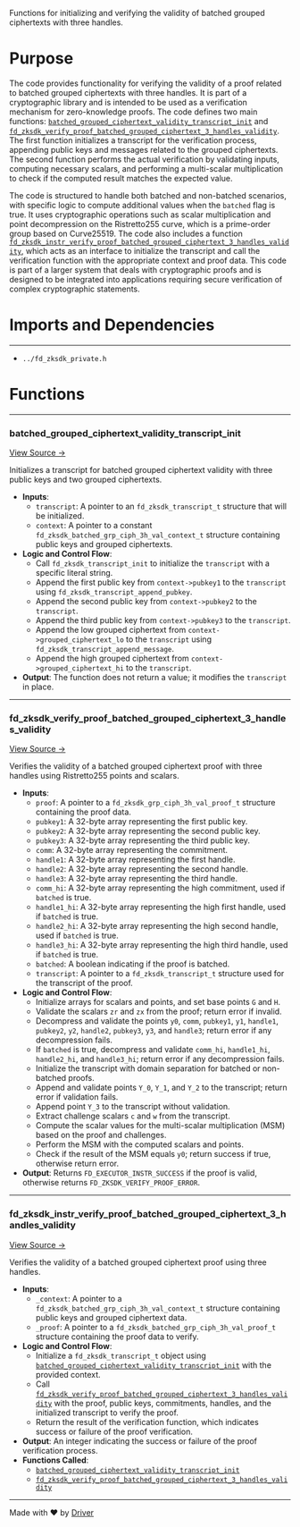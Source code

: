 <!--------------------------------------------------------------------------------->
<!-- IMPORTANT: This file is auto-generated by Driver (https://driver.ai). -------->
<!-- Manual edits may be overwritten on future commits. --------------------------->
<!--------------------------------------------------------------------------------->

Functions for initializing and verifying the validity of batched grouped ciphertexts with three handles.

# Purpose
The code provides functionality for verifying the validity of a proof related to batched grouped ciphertexts with three handles. It is part of a cryptographic library and is intended to be used as a verification mechanism for zero-knowledge proofs. The code defines two main functions: [`batched_grouped_ciphertext_validity_transcript_init`](<#batched_grouped_ciphertext_validity_transcript_init>) and [`fd_zksdk_verify_proof_batched_grouped_ciphertext_3_handles_validity`](<#fd_zksdk_verify_proof_batched_grouped_ciphertext_3_handles_validity>). The first function initializes a transcript for the verification process, appending public keys and messages related to the grouped ciphertexts. The second function performs the actual verification by validating inputs, computing necessary scalars, and performing a multi-scalar multiplication to check if the computed result matches the expected value.

The code is structured to handle both batched and non-batched scenarios, with specific logic to compute additional values when the `batched` flag is true. It uses cryptographic operations such as scalar multiplication and point decompression on the Ristretto255 curve, which is a prime-order group based on Curve25519. The code also includes a function [`fd_zksdk_instr_verify_proof_batched_grouped_ciphertext_3_handles_validity`](<#fd_zksdk_instr_verify_proof_batched_grouped_ciphertext_3_handles_validity>), which acts as an interface to initialize the transcript and call the verification function with the appropriate context and proof data. This code is part of a larger system that deals with cryptographic proofs and is designed to be integrated into applications requiring secure verification of complex cryptographic statements.
# Imports and Dependencies

---
- `../fd_zksdk_private.h`


# Functions

---
### batched\_grouped\_ciphertext\_validity\_transcript\_init<!-- {{#callable:batched_grouped_ciphertext_validity_transcript_init}} -->
[View Source →](<../../../../../../../../src/flamenco/runtime/program/zksdk/instructions/fd_zksdk_batched_grouped_ciphertext_3_handles_validity.c#L3>)

Initializes a transcript for batched grouped ciphertext validity with three public keys and two grouped ciphertexts.
- **Inputs**:
    - `transcript`: A pointer to an `fd_zksdk_transcript_t` structure that will be initialized.
    - `context`: A pointer to a constant `fd_zksdk_batched_grp_ciph_3h_val_context_t` structure containing public keys and grouped ciphertexts.
- **Logic and Control Flow**:
    - Call `fd_zksdk_transcript_init` to initialize the `transcript` with a specific literal string.
    - Append the first public key from `context->pubkey1` to the `transcript` using `fd_zksdk_transcript_append_pubkey`.
    - Append the second public key from `context->pubkey2` to the `transcript`.
    - Append the third public key from `context->pubkey3` to the `transcript`.
    - Append the low grouped ciphertext from `context->grouped_ciphertext_lo` to the `transcript` using `fd_zksdk_transcript_append_message`.
    - Append the high grouped ciphertext from `context->grouped_ciphertext_hi` to the `transcript`.
- **Output**: The function does not return a value; it modifies the `transcript` in place.


---
### fd\_zksdk\_verify\_proof\_batched\_grouped\_ciphertext\_3\_handles\_validity<!-- {{#callable:fd_zksdk_verify_proof_batched_grouped_ciphertext_3_handles_validity}} -->
[View Source →](<../../../../../../../../src/flamenco/runtime/program/zksdk/instructions/fd_zksdk_batched_grouped_ciphertext_3_handles_validity.c#L15>)

Verifies the validity of a batched grouped ciphertext proof with three handles using Ristretto255 points and scalars.
- **Inputs**:
    - `proof`: A pointer to a `fd_zksdk_grp_ciph_3h_val_proof_t` structure containing the proof data.
    - `pubkey1`: A 32-byte array representing the first public key.
    - `pubkey2`: A 32-byte array representing the second public key.
    - `pubkey3`: A 32-byte array representing the third public key.
    - `comm`: A 32-byte array representing the commitment.
    - `handle1`: A 32-byte array representing the first handle.
    - `handle2`: A 32-byte array representing the second handle.
    - `handle3`: A 32-byte array representing the third handle.
    - `comm_hi`: A 32-byte array representing the high commitment, used if `batched` is true.
    - `handle1_hi`: A 32-byte array representing the high first handle, used if `batched` is true.
    - `handle2_hi`: A 32-byte array representing the high second handle, used if `batched` is true.
    - `handle3_hi`: A 32-byte array representing the high third handle, used if `batched` is true.
    - `batched`: A boolean indicating if the proof is batched.
    - `transcript`: A pointer to a `fd_zksdk_transcript_t` structure used for the transcript of the proof.
- **Logic and Control Flow**:
    - Initialize arrays for scalars and points, and set base points `G` and `H`.
    - Validate the scalars `zr` and `zx` from the proof; return error if invalid.
    - Decompress and validate the points `y0`, `comm`, `pubkey1`, `y1`, `handle1`, `pubkey2`, `y2`, `handle2`, `pubkey3`, `y3`, and `handle3`; return error if any decompression fails.
    - If `batched` is true, decompress and validate `comm_hi`, `handle1_hi`, `handle2_hi`, and `handle3_hi`; return error if any decompression fails.
    - Initialize the transcript with domain separation for batched or non-batched proofs.
    - Append and validate points `Y_0`, `Y_1`, and `Y_2` to the transcript; return error if validation fails.
    - Append point `Y_3` to the transcript without validation.
    - Extract challenge scalars `c` and `w` from the transcript.
    - Compute the scalar values for the multi-scalar multiplication (MSM) based on the proof and challenges.
    - Perform the MSM with the computed scalars and points.
    - Check if the result of the MSM equals `y0`; return success if true, otherwise return error.
- **Output**: Returns `FD_EXECUTOR_INSTR_SUCCESS` if the proof is valid, otherwise returns `FD_ZKSDK_VERIFY_PROOF_ERROR`.


---
### fd\_zksdk\_instr\_verify\_proof\_batched\_grouped\_ciphertext\_3\_handles\_validity<!-- {{#callable:fd_zksdk_instr_verify_proof_batched_grouped_ciphertext_3_handles_validity}} -->
[View Source →](<../../../../../../../../src/flamenco/runtime/program/zksdk/instructions/fd_zksdk_batched_grouped_ciphertext_3_handles_validity.c#L178>)

Verifies the validity of a batched grouped ciphertext proof using three handles.
- **Inputs**:
    - `_context`: A pointer to a `fd_zksdk_batched_grp_ciph_3h_val_context_t` structure containing public keys and grouped ciphertext data.
    - `_proof`: A pointer to a `fd_zksdk_batched_grp_ciph_3h_val_proof_t` structure containing the proof data to verify.
- **Logic and Control Flow**:
    - Initialize a `fd_zksdk_transcript_t` object using [`batched_grouped_ciphertext_validity_transcript_init`](<#batched_grouped_ciphertext_validity_transcript_init>) with the provided context.
    - Call [`fd_zksdk_verify_proof_batched_grouped_ciphertext_3_handles_validity`](<#fd_zksdk_verify_proof_batched_grouped_ciphertext_3_handles_validity>) with the proof, public keys, commitments, handles, and the initialized transcript to verify the proof.
    - Return the result of the verification function, which indicates success or failure of the proof verification.
- **Output**: An integer indicating the success or failure of the proof verification process.
- **Functions Called**:
    - [`batched_grouped_ciphertext_validity_transcript_init`](<#batched_grouped_ciphertext_validity_transcript_init>)
    - [`fd_zksdk_verify_proof_batched_grouped_ciphertext_3_handles_validity`](<#fd_zksdk_verify_proof_batched_grouped_ciphertext_3_handles_validity>)



---
Made with ❤️ by [Driver](https://www.driver.ai/)